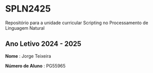 # SPLN2425
Repositório para a unidade curricular Scripting no Processamento de Linguagem Natural

## Ano Letivo 2024 - 2025

**Nome** :
Jorge Teixeira

**Número de Aluno** :
PG55965
